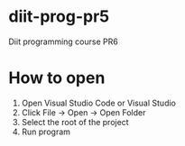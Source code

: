 # diit-prog-pr5
Diit programming course PR6

# How to open

1. Open Visual Studio Code or Visual Studio
2. Click File -> Open -> Open Folder
3. Select the root of the project
4. Run program